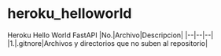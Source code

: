 # heroku_helloworld
Heroku Hello World FastAPI
|No.|Archivo|Descripcion|
|--|--|--|
|1.|.gitnore|Archivos y directorios que no suben al repositorio|